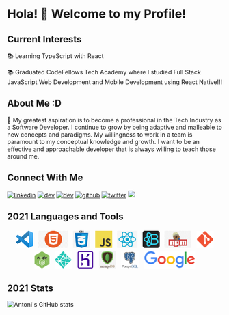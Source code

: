 # Hola! 👋 Welcome to my Profile!

## Current Interests

📚 Learning TypeScript with React

📚 Graduated CodeFellows Tech Academy where I studied Full Stack JavaScript Web Development and Mobile Development using React Native!!!

## About Me :D
🌱 My greatest aspiration is to become a professional in the Tech Industry as a Software Developer. I continue to grow by being adaptive and malleable to new concepts and paradigms. My willingness to work in a team is paramount to my conceptual knowledge and growth. I want to be an effective and approachable developer that is always willing to teach those around me.

## Connect With Me 
[<img src='https://cdn.jsdelivr.net/npm/simple-icons@3.0.1/icons/linkedin.svg' alt='linkedin' height='40'>](https://www.linkedin.com/in/lorenzo-ortega-antoni/) [<img src='https://cdn.jsdelivr.net/npm/simple-icons@3.0.1/icons/hashnode.svg' alt='dev' height='40'>](https://hashnode.com/@antoni909)  [<img src='https://cdn.jsdelivr.net/npm/simple-icons@3.0.1/icons/dev-dot-to.svg' alt='dev' height='40'>](https://dev.to/@antoni909) [<img src='https://cdn.jsdelivr.net/npm/simple-icons@3.0.1/icons/github.svg' alt='github' height='40'>](https://github.com/antoni909) [<img src='https://cdn.jsdelivr.net/npm/simple-icons@3.0.1/icons/twitter.svg' alt='twitter' height='40'>](https://twitter.com/avichu1992) ![](https://visitor-badge.laobi.icu/badge?page_id=antoni909.antoni909)

## 2021 Languages and Tools

<p align="center">
  <img
    src="icons/vscode.png"
    alt="VS-Editor"
    height="40"
    style="vertical-align:top; margin:4px">
  <img
    src="icons/html.png"
    alt="html"
    height="40"
    style="vertical-align:top; margin:4px">
  <img
    src="icons/css.png"
    alt="css"
    height="40"
    style="vertical-align:top; margin:4px">
  <img
    src="icons/js.png"
    alt="Javascript"
    height="40"
    style="vertical-align:top; margin:4px">
  <img
    src="icons/react.png"
    alt="react"
    height="40"
    style="vertical-align:top; margin:4px">
  <img
    src="icons/bootstrap.png"
    alt="React-Bootstrap"
    height="40"
    style="vertical-align:top; margin:4px">
  <img
    src="icons/npm.jpeg"
    alt="npm"
    height="40"
    style="vertical-align:top; margin:4px">
  <img
    src="icons/git.png"
    alt="git"
    height="40"
    style="vertical-align:top; margin:4px">
  <img
    src="icons/node-js.png"
    alt="node.js"
    height="40"
    style="vertical-align:top; margin:4px">
  <img
    src="icons/netlify.png"
    alt="netlify"
    height="40"
    style="vertical-align:top; margin:4px">  
  <img
    src="icons/heroku.png"
    alt="heroku.js"
    height="40"
    style="vertical-align:top; margin:4px">
  <img
    src="icons/mongodb.png"
    alt="heroku"
    height="40"
    style="vertical-align:top; margin:4px">
  <img
    src="icons/postgresql-logo.png"
    alt="PostgresQL"
    height="40"
    style="vertical-align:top; margin:4px">
  <img
    src="icons/google.png"
    alt="Google"
    height="40"
    style="vertical-align:top; margin:4px">
</p>

##  2021 Stats
![Antoni's GitHub stats](https://github-readme-stats.vercel.app/api?username=antoni909&show_icons=true&theme=gotham&border_radius=25&custom_title=My%20Stats%20So-far)
